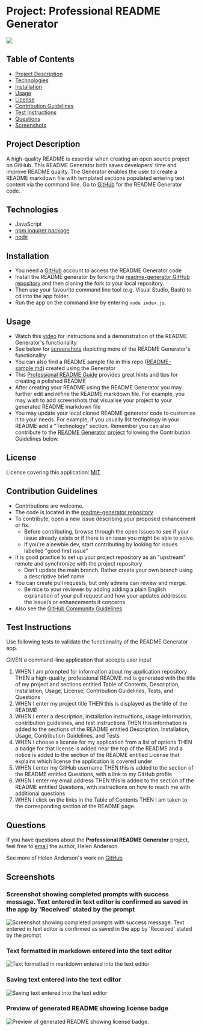 
# Project: Professional README Generator


[![](https://img.shields.io/badge/License-MIT-brightgreen)](https://opensource.org/licenses/MIT)


## Table of Contents
  - [Project Description](#project-description)
  - [Technologies](#technologies)
  - [Installation](#installation)
  - [Usage](#usage)
  - [License](#license)
  - [Contribution Guidelines](#contribution-guidelines)
  - [Test Instructions](#test-instructions)
  - [Questions](#questions)
  - [Screenshots](#screenshots)

## Project Description 
A high-quality README is essential when creating an open source project on GitHub. This README Generator both saves developers' time and improve README quality. The Generator enables the user to create a README markdown file with templated sections populated entering text content via the command line. Go to [GitHub](https://github.com/grace-anderson/readme-generator) for the README Generator code.

## Technologies
* JavaScript
* [npm inquirer package](https://www.npmjs.com/package/inquirer?activeTab=readme)
* [node](https://nodejs.org/en/)

## Installation
* You need a [GitHub](https://github.com/) account to access the README Generator code
* Install the README generator by forking the [readme-generator GitHub repository](https://github.com/grace-anderson/readme-generator) and then cloning the fork to your local repository.
* Then use your favourite command line tool (e.g. Visual Studio, Bash) to cd into the app folder. 
* Run the app on the command line by entering `node index.js`. 

## Usage
* Watch this [video](https://drive.google.com/file/d/15Pljiea03gQkiEsWdFbSY-if3CEJi5Oj/view?usp=sharing) for instructions and a demonstration of the README Generator's functionality
* See below for [screenshots](#screenshots) depicting more of the README Generator's functionality
* You can also find a README sample file in this repo ([README-sample.md](readme-generator/README-sample.md)) created using the Generator
* This [Professional README Guide](https://coding-boot-camp.github.io/full-stack/github/professional-readme-guide) provides great hints and tips for creating a polished README
* After creating your README using the README Generator you may further edit and refine the README markdown file. For example, you may wish to add screenshots that visualise your project to your generated README markdown file
* You may update your local cloned README generator code to customise it to your needs. For example, if you usually list technology in your README add a "Technology" section. Remember you can also contribute to the [README Generator project](https://github.com/grace-anderson/readme-generator) following the Contribution Guidelines below.

## License
License covering this application: [MIT](https://opensource.org/licenses/MIT)

## Contribution Guidelines
* Contributions are welcome.
* The code is located in the [readme-generator repository](https://github.com/grace-anderson/readme-generator) 
* To contribute, open a new issue describing your proposed enhancement or fix.
  * Before contributing, browse through the open issues to see if your issue already exists or if there is an issue you might be able to solve. 
  * If you're a newbie dev, start contributing by looking for issues labelled "good first issue"
* It is good practice to set up your project repository as an "upstream" remote and synchronize with the project repository
  * Don't update the main branch. Rather create your own branch using a descriptive brief name
* You can create pull requests, but only admins can review and merge.
  * Be nice to your reviewer by adding adding a plain English explanation of your pull request and how your updates addresses the issue/s or enhancements it concerns
* Also see the [GitHub Community Guidelines](https://docs.github.com/en/site-policy/github-terms/github-community-guidelines)

## Test Instructions
Use following tests to validate the functionality of the README Generator app.

GIVEN a command-line application that accepts user input 
1. WHEN I am prompted for information about my application repository THEN a high-quality, professional README.md is generated with the title of my project and sections entitled Table of Contents, Description, Installation, Usage, License, Contribution Guidelines, Tests, and Questions
2. WHEN I enter my project title THEN this is displayed as the title of the README
3. WHEN I enter a description, installation instructions, usage information, contribution guidelines, and test instructions THEN this information is added to the sections of the README entitled Description, Installation, Usage, Contribution Guidelines, and Tests
4. WHEN I choose a license for my application from a list of options THEN a badge for that license is added near the top of the README and a notice is added to the section of the README entitled License that explains which license the application is covered under
5. WHEN I enter my GitHub username THEN this is added to the section of the README entitled Questions, with a link to my GitHub profile
6. WHEN I enter my email address THEN this is added to the section of the README entitled Questions, with instructions on how to reach me with additional questions
7. WHEN I click on the links in the Table of Contents THEN I am taken to the corresponding section of the README page.

## Questions 

If you have questions about the **Professional README Generator** project, feel free to [email](mailto:helen.g.anderson@me.com) the author, Helen Anderson.

See more of Helen Anderson's work on [GitHub](https://github.com/grace-anderson)

## Screenshots

### Screenshot showing completed prompts with success message. Text entered in text editor is confirmed as saved in the app by 'Received' stated by the prompt
![Screenshot showing completed prompts with success message. Text entered in text editor is confirmed as saved in the app by 'Received' stated by the prompt](/readme-generator/img/completed-prompts.png "Screenshot showing completed prompts with success message. Text entered in text editor is confirmed as saved in the app by 'Received' stated by the prompt")

### Text formatted in markdown entered into the text editor
![Text formatted in markdown entered into the text editor](/readme-generator/img/formatted-markdown-in-text-editor.png "Text formatted in markdown entered into the text editor")

### Saving text entered into the text editor
![Saving text entered into the text editor](/readme-generator/img/saving-text-entered-in-text-editor.png "Saving text entered into the text editor")

### Preview of generated README showing license badge
![Preview of generated README showing license badge](/readme-generator/img/readme-preview-with-license-badge.png "Preview of generated README showing license badge").